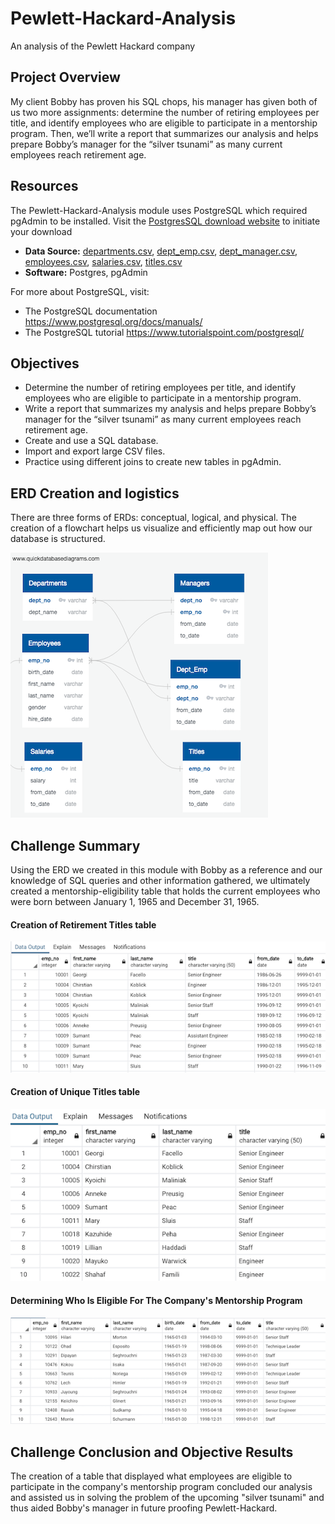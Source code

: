 # Pewlett-Hackard-Analysis
An analysis of the Pewlett Hackard company


## Project Overview

My client Bobby has proven his SQL chops, his manager has given both of us two more assignments: determine the number of retiring employees per title, and identify employees who are eligible to participate in a mentorship program. Then, we’ll write a report that summarizes our analysis and helps prepare Bobby’s manager for the “silver tsunami” as many current employees reach retirement age. 




## Resources
The Pewlett-Hackard-Analysis module uses PostgreSQL which required pgAdmin to be installed. Visit the [PostgresSQL download website](https://www.enterprisedb.com/downloads/postgres-postgresql-downloads)
 to initiate your download
  
- **Data Source:** [departments.csv](/Data/departments.csv), [dept_emp.csv](/Data/dept_emp.csv), [dept_manager.csv](/Data/dept_manager.csv), [employees.csv](/Data/employees.csv), [salaries.csv](/Data/salaries.csv), [titles.csv](/Data/titles.csv)
- **Software:** Postgres, pgAdmin  

For more about PostgreSQL, visit:  
- The PostgreSQL documentation
 https://www.postgresql.org/docs/manuals/  
- The PostgreSQL tutorial
 https://www.tutorialspoint.com/postgresql/

## Objectives 
- Determine the number of retiring employees per title, and identify employees who are eligible to participate in a mentorship program. 
- Write a report that summarizes my analysis and helps prepare Bobby’s manager for the “silver tsunami” as many current employees reach retirement age. 
- Create and use a SQL database.
- Import and export large CSV files.
- Practice using different joins to create new tables in pgAdmin.

## ERD Creation and logistics

There are three forms of ERDs: conceptual, logical, and physical. The creation of a flowchart helps us visualize and efficiently map out how our database is structured.

![ERD Creation](Resources/QuickDBD.png)



## Challenge Summary

Using the ERD we created in this module with Bobby as a reference and our knowledge of SQL queries and other information gathered, we ultimately created a mentorship-eligibility table that holds the current employees who were born between January 1, 1965 and December 31, 1965. 

#### Creation of Retirement Titles table

![Retirement Titles](Resources/Retirement_Titles.png)

#### Creation of Unique Titles table

![Unique Titles](Resources/Unique_Titles.png)

#### Determining Who Is Eligible For The Company's Mentorship Program

![Mentorship Eligibility](Resources/Mentorship_Eligibility.png)


## Challenge Conclusion and Objective Results

The creation of a table that displayed what employees are eligible to participate in the company's mentorship program concluded our analysis and assisted us in solving the problem of the upcoming "silver tsunami" and thus aided Bobby's manager in future proofing Pewlett-Hackard.
